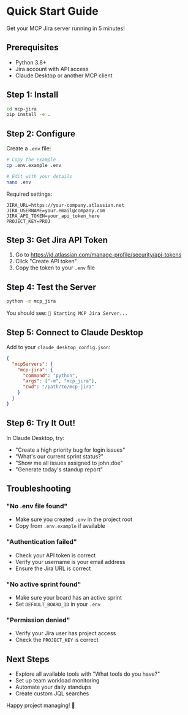 # Quick Start Guide

Get your MCP Jira server running in 5 minutes!

## Prerequisites

- Python 3.8+
- Jira account with API access
- Claude Desktop or another MCP client

## Step 1: Install

```bash
cd mcp-jira
pip install -e .
```

## Step 2: Configure

Create a `.env` file:

```bash
# Copy the example
cp .env.example .env

# Edit with your details
nano .env
```

Required settings:
```env
JIRA_URL=https://your-company.atlassian.net
JIRA_USERNAME=your.email@company.com
JIRA_API_TOKEN=your_api_token_here
PROJECT_KEY=PROJ
```

## Step 3: Get Jira API Token

1. Go to https://id.atlassian.com/manage-profile/security/api-tokens
2. Click "Create API token"
3. Copy the token to your `.env` file

## Step 4: Test the Server

```bash
python -m mcp_jira
```

You should see: `🚀 Starting MCP Jira Server...`

## Step 5: Connect to Claude Desktop

Add to your `claude_desktop_config.json`:

```json
{
  "mcpServers": {
    "mcp-jira": {
      "command": "python",
      "args": ["-m", "mcp_jira"],
      "cwd": "/path/to/mcp-jira"
    }
  }
}
```

## Step 6: Try It Out!

In Claude Desktop, try:

- "Create a high priority bug for login issues"
- "What's our current sprint status?"
- "Show me all issues assigned to john.doe"
- "Generate today's standup report"

## Troubleshooting

### "No .env file found"
- Make sure you created `.env` in the project root
- Copy from `.env.example` if available

### "Authentication failed"
- Check your API token is correct
- Verify your username is your email address
- Ensure the Jira URL is correct

### "No active sprint found"
- Make sure your board has an active sprint
- Set `DEFAULT_BOARD_ID` in your `.env`

### "Permission denied"
- Verify your Jira user has project access
- Check the `PROJECT_KEY` is correct

## Next Steps

- Explore all available tools with "What tools do you have?"
- Set up team workload monitoring
- Automate your daily standups
- Create custom JQL searches

Happy project managing! 🎯 